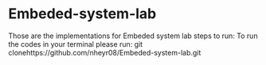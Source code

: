 # Embeded-system-lab
Those are the implementations for Embeded system lab 
steps to run:
To run the codes in your terminal please run: git clonehttps://github.com/nheyr08/Embeded-system-lab.git

